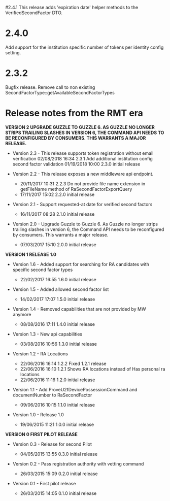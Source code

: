 #2.4.1
This release adds 'expiration date' helper methods to the VerifiedSecondFactor DTO. 

# 2.4.0
Add support for the institution specific number of tokens per identity config setting.

# 2.3.2
Bugfix release. Remove call to non existing SecondFactorType::getAvailableSecondFactorTypes

# Release notes from the RMT era

**VERSION 2  UPGRADE GUZZLE TO GUZZLE 6.  AS GUZZLE NO LONGER STRIPS TRAILING SLASHES IN VERSION 6, THE COMMAND API NEEDS TO BE RECONFIGURED BY CONSUMERS. THIS WARRANTS A MAJOR RELEASE.**

* Version 2.3 - This release supports token registration without email verification
  02/08/2018 16:34  2.3.1  Add additional institution config second factor validation
  01/19/2018 10:00  2.3.0  initial release

* Version 2.2 - This release exposes a new middleware api endpoint.
  * 20/11/2017 10:31  2.2.3  Do not provide file name extension in getFileName method of RaSecondFactorExportQuery
  * 17/11/2017 15:02  2.2.0  initial release

* Version 2.1 - Support requested-at date for verified second factors
  * 16/11/2017 08:28  2.1.0  initial release

* Version 2.0 - Upgrade Guzzle to Guzzle 6.  As Guzzle no longer strips trailing slashes in version 6, the Command API needs to be reconfigured by consumers. This warrants a major release.
  * 07/03/2017 15:10  2.0.0  initial release

**VERSION 1  RELEASE 1.0**

* Version 1.6 - Added support for searching for RA candidates with specific second factor types
  * 22/02/2017 16:55  1.6.0  initial release

* Version 1.5 - Added allowed second factor list
  * 14/02/2017 17:07  1.5.0  initial release

* Version 1.4 - Removed capabilities that are not provided by MW anymore
  * 08/08/2016 17:11  1.4.0  initial release

* Version 1.3 - New api capabilities
  * 03/08/2016 10:56  1.3.0  initial release

* Version 1.2 - RA Locations
  * 22/06/2016 16:14  1.2.2  Fixed 1.2.1 release
  * 22/06/2016 16:10  1.2.1  Shows RA locations instead of Has personal ra locations
  * 22/06/2016 11:16  1.2.0  initial release

* Version 1.1 - Add ProveU2fDevicePossessionCommand and documentNumber to RaSecondFactor
  * 09/06/2016 10:15  1.1.0  initial release

* Version 1.0 - Release 1.0
  * 19/06/2015 11:21  1.0.0  initial release

**VERSION 0  FIRST PILOT RELEASE**

* Version 0.3 - Release for second Pilot
  * 04/05/2015 13:55  0.3.0  initial release

* Version 0.2 - Pass registration authority with vetting command
  * 26/03/2015 15:09  0.2.0  initial release

* Version 0.1 - First pilot release
  * 26/03/2015 14:05  0.1.0  initial release
